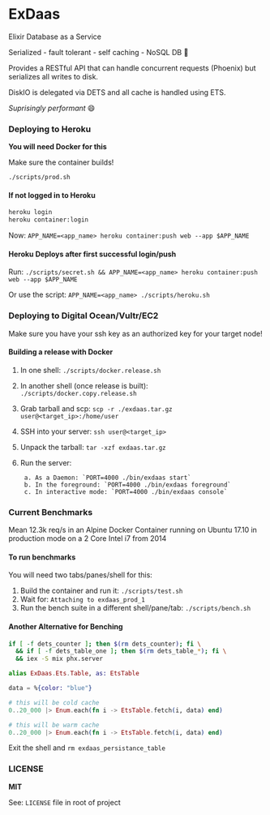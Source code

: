 # ExDaas

Elixir Database as a Service

Serialized - fault tolerant - self caching - NoSQL DB :rocket:

Provides a RESTful API that can handle concurrent requests (Phoenix) but serializes all writes to disk.

DiskIO is delegated via DETS and all cache is handled using ETS.

_Suprisingly performant_ :smile:

### Deploying to Heroku

**You will need Docker for this**

Make sure the container builds!

`./scripts/prod.sh`

#### If not logged in to Heroku

```bash
heroku login
heroku container:login
```

Now: `APP_NAME=<app_name> heroku container:push web --app $APP_NAME`

#### Heroku Deploys after first successful login/push

Run: `./scripts/secret.sh && APP_NAME=<app_name> heroku container:push web --app $APP_NAME`

Or use the script: `APP_NAME=<app_name> ./scripts/heroku.sh`

### Deploying to Digital Ocean/Vultr/EC2

Make sure you have your ssh key as an authorized key for your target node!

#### Building a release with Docker

1. In one shell: `./scripts/docker.release.sh`
2. In another shell (once release is built): `./scripts/docker.copy.release.sh`
4. Grab tarball and scp: `scp -r ./exdaas.tar.gz user@<target_ip>:/home/user`
5. SSH into your server: `ssh user@<target_ip>`
6. Unpack the tarball: `tar -xzf exdaas.tar.gz`
7. Run the server:

        a. As a Daemon: `PORT=4000 ./bin/exdaas start`
        b. In the foreground: `PORT=4000 ./bin/exdaas foreground`
        c. In interactive mode: `PORT=4000 ./bin/exdaas console`

### Current Benchmarks

Mean 12.3k req/s in an Alpine Docker Container running on Ubuntu 17.10 in production mode on a 2 Core Intel i7 from 2014

#### To run benchmarks

You will need two tabs/panes/shell for this:

1. Build the container and run it: `./scripts/test.sh`
2. Wait for: `Attaching to exdaas_prod_1`
3. Run the bench suite in a different shell/pane/tab: `./scripts/bench.sh`

#### Another Alternative for Benching

```bash
if [ -f dets_counter ]; then $(rm dets_counter); fi \
  && if [ -f dets_table_one ]; then $(rm dets_table_*); fi \
  && iex -S mix phx.server
```

```elixir
alias ExDaas.Ets.Table, as: EtsTable

data = %{color: "blue"}

# this will be cold cache
0..20_000 |> Enum.each(fn i -> EtsTable.fetch(i, data) end)

# this will be warm cache
0..20_000 |> Enum.each(fn i -> EtsTable.fetch(i, data) end)
```

Exit the shell and `rm exdaas_persistance_table`

### LICENSE

**MIT**

See: `LICENSE` file in root of project
